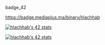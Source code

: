 badge_42

https://badge.mediaplus.ma/binary/hlachhab

[![hlachhab's 42 stats](https://badge.mediaplus.ma/binary/hlachhab)](https://github.com/oakoudad/badge42)

<a href="https://github.com/oakoudad/badge42"><img src="https://badge.mediaplus.ma/binary/hlachhab" alt="hlachhab's 42 stats" /></a>
